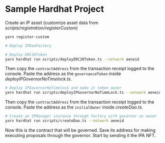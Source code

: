 # Sample Hardhat Project

Create an IP asset (customize asset data from *scripts/registration/registerCustom*)
```bash
yarn register-custom
```

```bash
# Deploy IPDaoFactory

# Deploy ERC20Token
yarn hardhat run scripts/deployERC20Token.ts --network aeneid
```
Then copy the `contractAddress` from the transaction receipt logged to the console. Paste the address as the `governanceToken` inside *deployIPGovernorNoTimelock.ts*.

```bash
# Deploy IPGovernorNoTimelock and make it token owner
yarn hardhat run scripts/deployIPGovernorNoTimeLock.ts --network aeneid
```
Then copy the `contractAddress` from the transaction receipt logged to the console. Paste the address as the `initialOwner` inside *createDao.ts*.

```bash
# Create an IPManager instance through factory with governor as owner
yarn hardhat run scripts/createDao.ts --network aeneid
```
Now this is the contract that will be governed. Save its address for making executing proposals through the governor. Start by sending it the IPA NFT.

